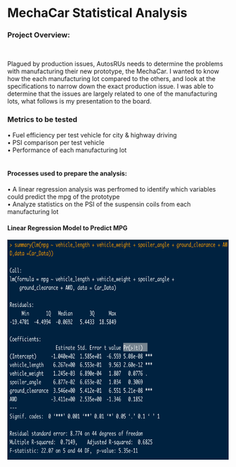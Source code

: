 # MechaCar Statistical Analysis
### <strong>Project Overview:</strong>
<BR>


Plagued by production issues, AutosRUs needs to determine the problems with manufacturing their new prototype, the MechaCar. I wanted to know how the each manufacturing lot compared to the others, and look at the specifications to narrow down the exact production issue. I was able to determine that the issues are largely related to one of the manufacturing lots, what follows is my presentation to the board.
<br>

### <strong> Metrics to be tested</strong>

• Fuel efficiency per test vehicle for city & highway driving
<BR> 
• PSI comparison per test vehicle
<br>
• Performance of each manufacturing lot
<BR>
<br>  
#### Processes used to prepare the analysis:<br>
• A linear regression analysis was perfromed to identify which variables could predict the mpg of the prototype
<BR>
• Analyze statistics on the PSI of the suspensin coils from each manufacturing lot
<br>

 #### Linear Regression Model to Predict MPG
 <img src="https://github.com/meggrooms/MechaCar_Statistical_Analysis/blob/main/images/Mod_15_deliv1_image.png" height=500, width=800>

  
  
  
  
